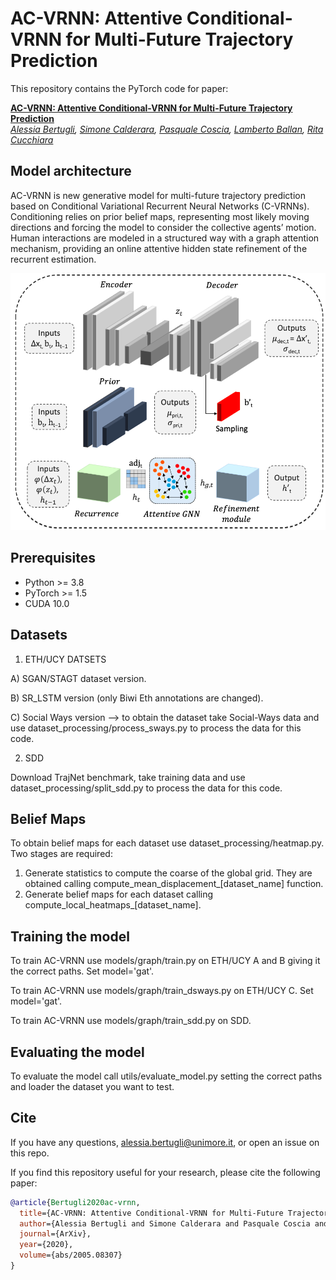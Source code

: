 # AC-VRNN: Attentive Conditional-VRNN for Multi-Future Trajectory Prediction
This repository contains the PyTorch code for paper:

**<a href="https://arxiv.org/abs/2005.08307">AC-VRNN: Attentive Conditional-VRNN for Multi-Future Trajectory Prediction</a>**  
*<a href="https://aimagelab.ing.unimore.it/imagelab/person.asp?idpersona=110">Alessia Bertugli</a>,
<a href="https://aimagelab.ing.unimore.it/imagelab/person.asp?idpersona=38">Simone Calderara</a>,
<a href="https://sites.google.com/view/pasqualecoscia"> Pasquale Coscia</a>,
<a href="http://www.lambertoballan.net">Lamberto Ballan</a>,
<a href="https://aimagelab.ing.unimore.it/imagelab/person.asp?idpersona=1">Rita Cucchiara</a>*  

## Model architecture
AC-VRNN is new generative model for multi-future trajectory prediction based on Conditional Variational Recurrent Neural Networks (C-VRNNs). Conditioning relies on prior belief maps, representing most likely moving directions and forcing the model to consider the collective agents’ motion. Human interactions are modeled in a structured way with a graph attention mechanism, providing an online attentive hidden state refinement of the recurrent estimation.

![ac-vrnn - overview](model.png)

## Prerequisites

* Python >= 3.8
* PyTorch >= 1.5
* CUDA 10.0


## Datasets

1. ETH/UCY DATSETS

A) SGAN/STAGT dataset version.

B) SR_LSTM version (only Biwi Eth annotations are changed).

C) Social Ways version --> to obtain the dataset take Social-Ways data and use dataset_processing/process_sways.py
   to process the data for this code.

2. SDD

Download TrajNet benchmark, take training data and use dataset_processing/split_sdd.py to process the data for this code.


## Belief Maps

To obtain belief maps for each dataset use dataset_processing/heatmap.py. Two stages are required:
1. Generate statistics to compute the coarse of the global grid.
   They are obtained calling compute_mean_displacement_[dataset_name] function.
2. Generate belief maps for each dataset calling compute_local_heatmaps_[dataset_name].

## Training the model
To train AC-VRNN use models/graph/train.py on ETH/UCY A and B giving it the correct paths. Set model='gat'.

To train AC-VRNN use models/graph/train_dsways.py on ETH/UCY C. Set model='gat'.

To train AC-VRNN use models/graph/train_sdd.py on SDD.

## Evaluating the model
To evaluate the model call utils/evaluate_model.py setting the correct paths and loader the dataset you want to test.

## Cite
If you have any questions, [alessia.bertugli@unimore.it](mailto:alessia.bertugli@unimore.it), or open an issue on this repo. 

If you find this repository useful for your research, please cite the following paper:
```bibtex
@article{Bertugli2020ac-vrnn,
  title={AC-VRNN: Attentive Conditional-VRNN for Multi-Future Trajectory Prediction},
  author={Alessia Bertugli and Simone Calderara and Pasquale Coscia and Lamberto Ballan and Rita Cucchiara},
  journal={ArXiv},
  year={2020},
  volume={abs/2005.08307}
}
```
